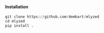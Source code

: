 
#### Installation

```python
git clone https://github.com/dembart/mlyzed
cd mlyzed
pip install .
```
